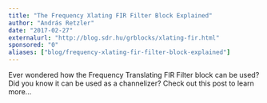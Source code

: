 ```yaml
---
title: "The Frequency Xlating FIR Filter Block Explained"
author: "András Retzler"
date: "2017-02-27"
externalurl: "http://blog.sdr.hu/grblocks/xlating-fir.html"
sponsored: "0"
aliases: ["blog/frequency-xlating-fir-filter-block-explained"]
---
```

Ever wondered how the Frequency Translating FIR Filter block can be used? Did you know it can be used as a channelizer? Check out this post to learn more...
<!--more-->